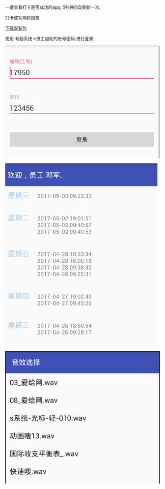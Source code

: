 一键查看打卡是否成功的app, 5秒钟自动刷新一次,

打卡成功响铃报警

[下载安装包](https://github.com/degjeg/mllcard/blob/master/app-debug.apk)

使用 考勤系统->员工自助的账号密码 进行登录

![](https://github.com/degjeg/mllcard/blob/master/screen/%E7%99%BB%E5%BD%95.jpg)

![](https://github.com/degjeg/mllcard/blob/master/screen/%E6%89%93%E5%8D%A1%E8%AE%B0%E5%BD%95.jpg)

![](https://github.com/degjeg/mllcard/blob/master/screen/%E9%9F%B3%E6%95%88%E9%80%89%E6%8B%A9.jpg)